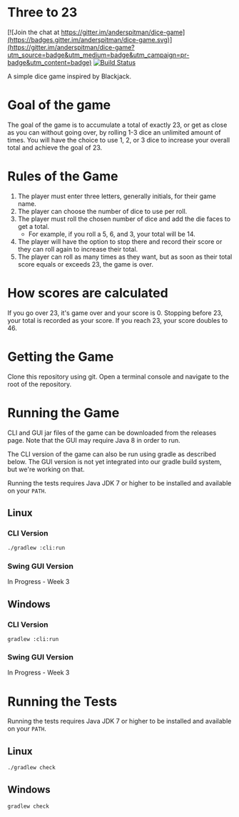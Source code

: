 # Three to 23

[![Join the chat at https://gitter.im/anderspitman/dice-game](https://badges.gitter.im/anderspitman/dice-game.svg)](https://gitter.im/anderspitman/dice-game?utm_source=badge&utm_medium=badge&utm_campaign=pr-badge&utm_content=badge)
[![Build Status](https://travis-ci.org/anderspitman/dice-game.svg?branch=master)](https://travis-ci.org/anderspitman/dice-game)

A simple dice game inspired by Blackjack.

# Goal of the game
The goal of the game is to accumulate a total of exactly 23, or get as close as you can without going over, by rolling 1-3 dice an unlimited amount of times. You will have the choice to use 1, 2, or 3 dice to increase your overall total and achieve the goal of 23.

# Rules of the Game
1.  The player must enter three letters, generally initials, for their game name.
2.  The player can choose the number of dice to use per roll.
3.  The player must roll the chosen number of dice and add the die faces to get a total.
    - For example, if you roll a 5, 6, and 3, your total will be 14.
4.  The player will have the option to stop there and record their score or they can roll again to increase their total.
5.  The player can roll as many times as they want, but as soon as their total score equals or exceeds 23, the game is over.

# How scores are calculated
If you go over 23, it's game over and your score is 0.
Stopping before 23, your total is recorded as your score.
If you reach 23, your score doubles to 46.

# Getting the Game

Clone this repository using git. Open a terminal console and navigate to the
root of the repository.

# Running the Game

CLI and GUI jar files of the game can be downloaded from the releases page.
Note that the GUI may require Java 8 in order to run.

The CLI version of the game can also be run using gradle as described below.
The GUI version is not yet integrated into our gradle build system, but
we're working on that.

Running the tests requires Java JDK 7 or higher to be installed and available
on your `PATH`.

## Linux

### CLI Version

```bash
./gradlew :cli:run
```

### Swing GUI Version

In Progress - Week 3

## Windows

### CLI Version

```
gradlew :cli:run
```

### Swing GUI Version

In Progress - Week 3

# Running the Tests

Running the tests requires Java JDK 7 or higher to be installed and available
on your `PATH`.

## Linux

```bash
./gradlew check 
```
## Windows

```
gradlew check
```
